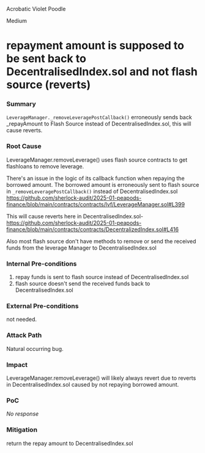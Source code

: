 Acrobatic Violet Poodle

Medium

# repayment amount is supposed to be sent back to DecentralisedIndex.sol  and not flash source (reverts)

### Summary

`LeverageManager._removeLeveragePostCallback()` erroneously sends back _repayAmount to Flash Source instead of DecentralisedIndex.sol, this will cause reverts. 

### Root Cause

LeverageManager.removeLeverage() uses flash source contracts to get flashloans to remove leverage.

There's an issue in the logic of its callback function when repaying the borrowed amount. The borrowed amount is erroneously sent to flash source  in `_removeLeveragePostCallback()` instead of DecentralisedIndex.sol https://github.com/sherlock-audit/2025-01-peapods-finance/blob/main/contracts/contracts/lvf/LeverageManager.sol#L399

This will cause reverts here in  DecentralisedIndex.sol- https://github.com/sherlock-audit/2025-01-peapods-finance/blob/main/contracts/contracts/DecentralizedIndex.sol#L416

Also most flash source don't have methods to remove or send the received funds from the leverage Manager to DecentralisedIndex.sol

### Internal Pre-conditions

1. repay funds is sent to flash source instead of DecentralisedIndex.sol
2. flash source doesn't send the received funds back to DecentralisedIndex.sol

### External Pre-conditions

not needed.

### Attack Path

Natural occurring bug.

### Impact

LeverageManager.removeLeverage() will likely always revert due to reverts in DecentralisedIndex.sol caused by not repaying borrowed amount.

### PoC

_No response_

### Mitigation

return the repay amount to DecentralisedIndex.sol